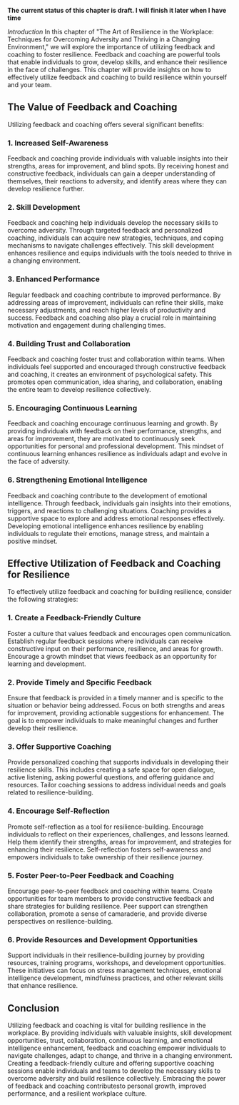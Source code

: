 **The current status of this chapter is draft. I will finish it later when I have time**

*Introduction* In this chapter of "The Art of Resilience in the Workplace: Techniques for Overcoming Adversity and Thriving in a Changing Environment," we will explore the importance of utilizing feedback and coaching to foster resilience. Feedback and coaching are powerful tools that enable individuals to grow, develop skills, and enhance their resilience in the face of challenges. This chapter will provide insights on how to effectively utilize feedback and coaching to build resilience within yourself and your team.

The Value of Feedback and Coaching
----------------------------------

Utilizing feedback and coaching offers several significant benefits:

### 1. Increased Self-Awareness

Feedback and coaching provide individuals with valuable insights into their strengths, areas for improvement, and blind spots. By receiving honest and constructive feedback, individuals can gain a deeper understanding of themselves, their reactions to adversity, and identify areas where they can develop resilience further.

### 2. Skill Development

Feedback and coaching help individuals develop the necessary skills to overcome adversity. Through targeted feedback and personalized coaching, individuals can acquire new strategies, techniques, and coping mechanisms to navigate challenges effectively. This skill development enhances resilience and equips individuals with the tools needed to thrive in a changing environment.

### 3. Enhanced Performance

Regular feedback and coaching contribute to improved performance. By addressing areas of improvement, individuals can refine their skills, make necessary adjustments, and reach higher levels of productivity and success. Feedback and coaching also play a crucial role in maintaining motivation and engagement during challenging times.

### 4. Building Trust and Collaboration

Feedback and coaching foster trust and collaboration within teams. When individuals feel supported and encouraged through constructive feedback and coaching, it creates an environment of psychological safety. This promotes open communication, idea sharing, and collaboration, enabling the entire team to develop resilience collectively.

### 5. Encouraging Continuous Learning

Feedback and coaching encourage continuous learning and growth. By providing individuals with feedback on their performance, strengths, and areas for improvement, they are motivated to continuously seek opportunities for personal and professional development. This mindset of continuous learning enhances resilience as individuals adapt and evolve in the face of adversity.

### 6. Strengthening Emotional Intelligence

Feedback and coaching contribute to the development of emotional intelligence. Through feedback, individuals gain insights into their emotions, triggers, and reactions to challenging situations. Coaching provides a supportive space to explore and address emotional responses effectively. Developing emotional intelligence enhances resilience by enabling individuals to regulate their emotions, manage stress, and maintain a positive mindset.

Effective Utilization of Feedback and Coaching for Resilience
-------------------------------------------------------------

To effectively utilize feedback and coaching for building resilience, consider the following strategies:

### 1. Create a Feedback-Friendly Culture

Foster a culture that values feedback and encourages open communication. Establish regular feedback sessions where individuals can receive constructive input on their performance, resilience, and areas for growth. Encourage a growth mindset that views feedback as an opportunity for learning and development.

### 2. Provide Timely and Specific Feedback

Ensure that feedback is provided in a timely manner and is specific to the situation or behavior being addressed. Focus on both strengths and areas for improvement, providing actionable suggestions for enhancement. The goal is to empower individuals to make meaningful changes and further develop their resilience.

### 3. Offer Supportive Coaching

Provide personalized coaching that supports individuals in developing their resilience skills. This includes creating a safe space for open dialogue, active listening, asking powerful questions, and offering guidance and resources. Tailor coaching sessions to address individual needs and goals related to resilience-building.

### 4. Encourage Self-Reflection

Promote self-reflection as a tool for resilience-building. Encourage individuals to reflect on their experiences, challenges, and lessons learned. Help them identify their strengths, areas for improvement, and strategies for enhancing their resilience. Self-reflection fosters self-awareness and empowers individuals to take ownership of their resilience journey.

### 5. Foster Peer-to-Peer Feedback and Coaching

Encourage peer-to-peer feedback and coaching within teams. Create opportunities for team members to provide constructive feedback and share strategies for building resilience. Peer support can strengthen collaboration, promote a sense of camaraderie, and provide diverse perspectives on resilience-building.

### 6. Provide Resources and Development Opportunities

Support individuals in their resilience-building journey by providing resources, training programs, workshops, and development opportunities. These initiatives can focus on stress management techniques, emotional intelligence development, mindfulness practices, and other relevant skills that enhance resilience.

Conclusion
----------

Utilizing feedback and coaching is vital for building resilience in the workplace. By providing individuals with valuable insights, skill development opportunities, trust, collaboration, continuous learning, and emotional intelligence enhancement, feedback and coaching empower individuals to navigate challenges, adapt to change, and thrive in a changing environment. Creating a feedback-friendly culture and offering supportive coaching sessions enable individuals and teams to develop the necessary skills to overcome adversity and build resilience collectively. Embracing the power of feedback and coaching contributesto personal growth, improved performance, and a resilient workplace culture.

